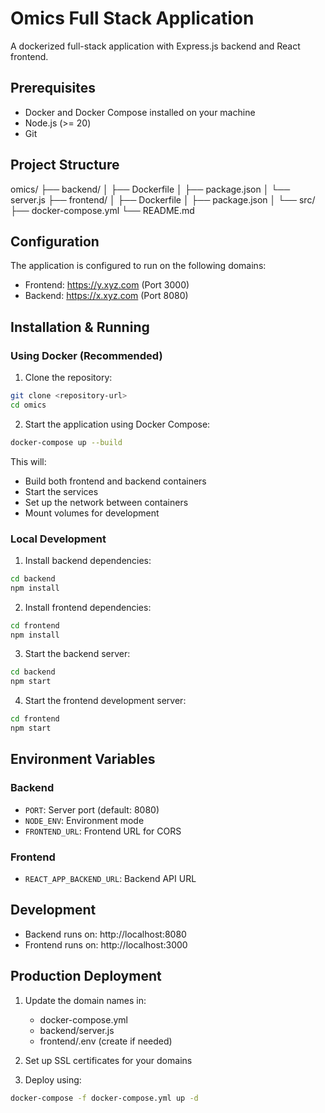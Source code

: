 # Omics Full Stack Application

A dockerized full-stack application with Express.js backend and React frontend.

## Prerequisites

- Docker and Docker Compose installed on your machine
- Node.js (>= 20)
- Git

## Project Structure
omics/
├── backend/
│ ├── Dockerfile
│ ├── package.json
│ └── server.js
├── frontend/
│ ├── Dockerfile
│ ├── package.json
│ └── src/
├── docker-compose.yml
└── README.md

## Configuration

The application is configured to run on the following domains:
- Frontend: https://y.xyz.com (Port 3000)
- Backend: https://x.xyz.com (Port 8080)

## Installation & Running

### Using Docker (Recommended)

1. Clone the repository:

```bash
git clone <repository-url>
cd omics
```

2. Start the application using Docker Compose:
```bash
docker-compose up --build
```

This will:
- Build both frontend and backend containers
- Start the services
- Set up the network between containers
- Mount volumes for development

### Local Development

1. Install backend dependencies:
```bash
cd backend
npm install
```

2. Install frontend dependencies:
```bash
cd frontend
npm install
```

3. Start the backend server:
```bash
cd backend
npm start
```

4. Start the frontend development server:
```bash
cd frontend
npm start
```

## Environment Variables

### Backend
- `PORT`: Server port (default: 8080)
- `NODE_ENV`: Environment mode
- `FRONTEND_URL`: Frontend URL for CORS

### Frontend
- `REACT_APP_BACKEND_URL`: Backend API URL

## Development

- Backend runs on: http://localhost:8080
- Frontend runs on: http://localhost:3000

## Production Deployment

1. Update the domain names in:
   - docker-compose.yml
   - backend/server.js
   - frontend/.env (create if needed)

2. Set up SSL certificates for your domains

3. Deploy using:
```bash
docker-compose -f docker-compose.yml up -d
```

